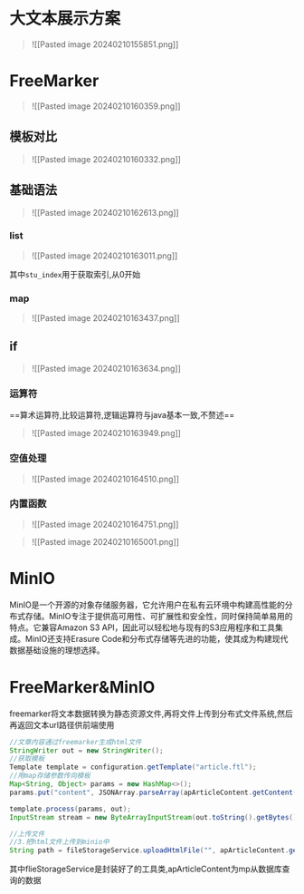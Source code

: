 # 大文本展示方案

>![[Pasted image 20240210155851.png]]


# FreeMarker

>![[Pasted image 20240210160359.png]]

## 模板对比
>![[Pasted image 20240210160332.png]]


## 基础语法


>![[Pasted image 20240210162613.png]]

### list
>![[Pasted image 20240210163011.png]]

其中`stu_index`用于获取索引,从0开始

### map

>![[Pasted image 20240210163437.png]]


## if

>![[Pasted image 20240210163634.png]]

### 运算符
==算术运算符,比较运算符,逻辑运算符与java基本一致,不赘述==


>![[Pasted image 20240210163949.png]]

### 空值处理

>![[Pasted image 20240210164510.png]]

### 内置函数

>![[Pasted image 20240210164751.png]]

>![[Pasted image 20240210165001.png]]



# MinIO
MinIO是一个开源的对象存储服务器，它允许用户在私有云环境中构建高性能的分布式存储。MinIO专注于提供高可用性、可扩展性和安全性，同时保持简单易用的特点。它兼容Amazon S3 API，因此可以轻松地与现有的S3应用程序和工具集成。MinIO还支持Erasure Code和分布式存储等先进的功能，使其成为构建现代数据基础设施的理想选择。


# FreeMarker&MinIO
freemarker将文本数据转换为静态资源文件,再将文件上传到分布式文件系统,然后再返回文本url路径供前端使用

```java
//文章内容通过freemarker生成html文件  
StringWriter out = new StringWriter(); 
//获取模板
Template template = configuration.getTemplate("article.ftl");  
//用map存储参数传向模板
Map<String, Object> params = new HashMap<>();  
params.put("content", JSONArray.parseArray(apArticleContent.getContent()));  

template.process(params, out);  
InputStream stream = new ByteArrayInputStream(out.toString().getBytes());

//上传文件
//3.把html文件上传到minio中
String path = fileStorageService.uploadHtmlFile("", apArticleContent.getArticleId() + ".html", stream);
```

其中flieStorageService是封装好了的工具类,apArticleContent为mp从数据库查询的数据


